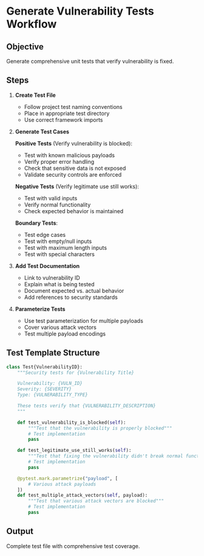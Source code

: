 # Generate Vulnerability Tests Workflow

## Objective
Generate comprehensive unit tests that verify vulnerability is fixed.

## Steps

1. **Create Test File**
   - Follow project test naming conventions
   - Place in appropriate test directory
   - Use correct framework imports

2. **Generate Test Cases**

   **Positive Tests** (Verify vulnerability is blocked):
   - Test with known malicious payloads
   - Verify proper error handling
   - Check that sensitive data is not exposed
   - Validate security controls are enforced

   **Negative Tests** (Verify legitimate use still works):
   - Test with valid inputs
   - Verify normal functionality
   - Check expected behavior is maintained

   **Boundary Tests**:
   - Test edge cases
   - Test with empty/null inputs
   - Test with maximum length inputs
   - Test with special characters

3. **Add Test Documentation**
   - Link to vulnerability ID
   - Explain what is being tested
   - Document expected vs. actual behavior
   - Add references to security standards

4. **Parameterize Tests**
   - Use test parameterization for multiple payloads
   - Cover various attack vectors
   - Test multiple payload encodings

## Test Template Structure

```python
class Test{VulnerabilityID}:
    """Security tests for {Vulnerability Title}

    Vulnerability: {VULN_ID}
    Severity: {SEVERITY}
    Type: {VULNERABILITY_TYPE}

    These tests verify that {VULNERABILITY_DESCRIPTION}
    """

    def test_vulnerability_is_blocked(self):
        """Test that the vulnerability is properly blocked"""
        # Test implementation
        pass

    def test_legitimate_use_still_works(self):
        """Test that fixing the vulnerability didn't break normal functionality"""
        # Test implementation
        pass

    @pytest.mark.parametrize("payload", [
        # Various attack payloads
    ])
    def test_multiple_attack_vectors(self, payload):
        """Test that various attack vectors are blocked"""
        # Test implementation
        pass
```

## Output
Complete test file with comprehensive test coverage.
